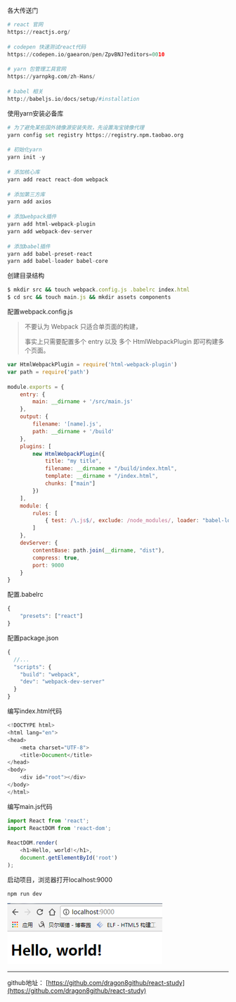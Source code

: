 各大传送门

```py
# react 官网
https://reactjs.org/

# codepen 快速测试react代码
https://codepen.io/gaearon/pen/ZpvBNJ?editors=0010

# yarn 包管理工具官网
https://yarnpkg.com/zh-Hans/

# babel 相关
http://babeljs.io/docs/setup/#installation
```

使用yarn安装必备库

```py
# 为了避免某些国外镜像源安装失败，先设置淘宝镜像代理
yarn config set registry https://registry.npm.taobao.org

# 初始化yarn
yarn init -y

# 添加核心库
yarn add react react-dom webpack

# 添加第三方库
yarn add axios

# 添加webpack插件
yarn add html-webpack-plugin
yarn add webpack-dev-server

# 添加babel插件
yarn add babel-preset-react
yarn add babel-loader babel-core
```

创建目录结构

```ruby
$ mkdir src && touch webpack.config.js .babelrc index.html
$ cd src && touch main.js && mkdir assets components
```

配置webpack.config.js

> 不要认为 Webpack 只适合单页面的构建，
>
> 事实上只需要配置多个 entry 以及 多个 HtmlWebpackPlugin 即可构建多个页面。

```js
var HtmlWebpackPlugin = require('html-webpack-plugin')
var path = require('path')

module.exports = {
    entry: {
        main: __dirname + '/src/main.js'
    },
    output: {
        filename: '[name].js',
        path: __dirname + '/build'
    },
    plugins: [
        new HtmlWebpackPlugin({
            title: "my title",
            filename: __dirname + "/build/index.html",
            template: __dirname + "/index.html",
            chunks: ["main"]
        })
    ],
    module: {
        rules: [
            { test: /\.js$/, exclude: /node_modules/, loader: "babel-loader" }
        ]
    },
    devServer: {
        contentBase: path.join(__dirname, "dist"),
        compress: true,
        port: 9000
    }
}
```

配置.babelrc

```js
{
    "presets": ["react"]
}
```

配置package.json

```js
{
  //...
  "scripts": {
    "build": "webpack",
    "dev": "webpack-dev-server"
  }
}
```

编写index.html代码

```js
<!DOCTYPE html>
<html lang="en">
<head>
    <meta charset="UTF-8">
    <title>Document</title>
</head>
<body>
    <div id="root"></div>
</body>
</html>
```

编写main.js代码

```js
import React from 'react';
import ReactDOM from 'react-dom';

ReactDOM.render(
    <h1>Hello, world!</h1>,
    document.getElementById('root')
);
```

启动项目，浏览器打开localhost:9000

```
npm run dev
```

![](/assets/123123.png)

---

github地址： [https://github.com/dragon8github/react-study](https://github.com/dragon8github/react-study)

